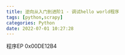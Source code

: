 ```yaml
---
title: 逆向从入门到进阶1 - 调试hello world程序
tags: [python,scrapy]
categories: Python
date: 2022-07-01 10:27:28
---
```


程序EP 0x00DE12B4





